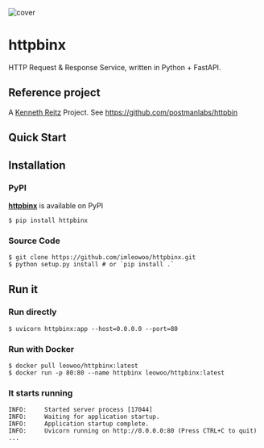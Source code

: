 ![![cover](httpbinx/static/images/httpbinx_cover.png)](https://raw.githubusercontent.com/imleowoo/httpbinx/main/httpbinx/static/images/httpbinx_cover.png)

# httpbinx
HTTP Request & Response Service, written in Python + FastAPI.

## Reference project

A  [Kenneth Reitz](http://kennethreitz.org/bitcoin) Project. See https://github.com/postmanlabs/httpbin

## Quick Start

## Installation

### PyPI

**[httpbinx](https://pypi.org/project/httpbinx/)** is available on PyPI

```shell
$ pip install httpbinx
```

### Source Code

```shell
$ git clone https://github.com/imleowoo/httpbinx.git
$ python setup.py install # or `pip install .`
```

## Run it

### Run directly

```shell
$ uvicorn httpbinx:app --host=0.0.0.0 --port=80
```

### Run with Docker

```shell
$ docker pull leowoo/httpbinx:latest
$ docker run -p 80:80 --name httpbinx leowoo/httpbinx:latest
```

### It starts running

```text
INFO:     Started server process [17044]
INFO:     Waiting for application startup.
INFO:     Application startup complete.
INFO:     Uvicorn running on http://0.0.0.0:80 (Press CTRL+C to quit)
...
```
